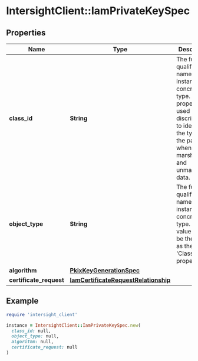 # IntersightClient::IamPrivateKeySpec

## Properties

| Name | Type | Description | Notes |
| ---- | ---- | ----------- | ----- |
| **class_id** | **String** | The fully-qualified name of the instantiated, concrete type. This property is used as a discriminator to identify the type of the payload when marshaling and unmarshaling data. | [default to &#39;iam.PrivateKeySpec&#39;] |
| **object_type** | **String** | The fully-qualified name of the instantiated, concrete type. The value should be the same as the &#39;ClassId&#39; property. | [default to &#39;iam.PrivateKeySpec&#39;] |
| **algorithm** | [**PkixKeyGenerationSpec**](PkixKeyGenerationSpec.md) |  | [optional] |
| **certificate_request** | [**IamCertificateRequestRelationship**](IamCertificateRequestRelationship.md) |  | [optional] |

## Example

```ruby
require 'intersight_client'

instance = IntersightClient::IamPrivateKeySpec.new(
  class_id: null,
  object_type: null,
  algorithm: null,
  certificate_request: null
)
```

